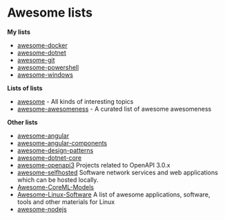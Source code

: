 
# Awesome lists

**My lists**  

* [awesome-docker](/awesome-lists/awesome-docker.md)
* [awesome-dotnet](/awesome-lists/awesome-dotnet.md)
* [awesome-git](/awesome-lists/awesome-git.md)
* [awesome-powershell](/awesome-lists/awesome-powershell.md)
* [awesome-windows](/awesome-lists/awesome-windows.md)

**Lists of lists**  

* [awesome](https://github.com/sindresorhus/awesome) - All kinds of interesting topics 
* [awesome-awesomeness](https://github.com/bayandin/awesome-awesomeness) - A curated list of awesome awesomeness 

**Other lists**  

* [awesome-angular](https://github.com/PatrickJS/awesome-angular)
* [awesome-angular-components](https://github.com/brillout/awesome-angular-components)
* [awesome-design-patterns](https://github.com/DovAmir/awesome-design-patterns) 
* [awesome-dotnet-core](https://github.com/thangchung/awesome-dotnet-core) 
* [awesome-openapi3](https://github.com/APIs-guru/awesome-openapi3) Projects related to OpenAPI 3.0.x
* [awesome-selfhosted](https://github.com/Kickball/awesome-selfhosted) Software network services and web applications which can be hosted locally.
* [Awesome-CoreML-Models](https://github.com/likedan/Awesome-CoreML-Models) 
* [Awesome-Linux-Software](https://github.com/luong-komorebi/Awesome-Linux-Software) A list of awesome applications, software, tools and other materials for Linux 
* [awesome-nodejs](https://github.com/sindresorhus/awesome-nodejs) 
